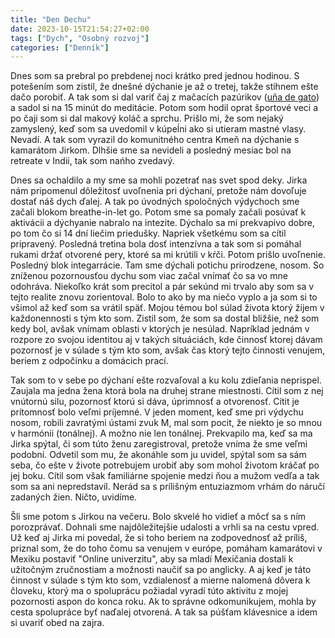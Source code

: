 ```yaml
---
title: "Den Dechu"
date: 2023-10-15T21:54:27+02:00
tags: ["Dych", "Osobný rozvoj"]
categories: ["Denník"]
---
```


Dnes som sa prebral po prebdenej noci krátko pred jednou hodinou. S potešením som zistil, že dnešné dýchanie je až o tretej, takže stihnem ešte dačo porobiť. A tak som si dal variť čaj z mačacích pazúrikov ([uña de gato](https://es.wikipedia.org/wiki/Uncaria_tomentosa)) a sadol si na 15 minút do meditácie. Potom som hodil oprat športové veci a po čaji som si dal makový koláč a sprchu. Prišlo mi, že som nejaký zamyslený, keď som sa uvedomil v kúpeĺni ako si utieram mastné vlasy. Nevadí. A tak som vyrazil do komunitného centra Kmeň na dýchanie s kamarátom Jirkom. Dlhšie sme sa nevideli a posledný mesiac bol na retreate v Indii, tak som nańho zvedavý.

Dnes sa ochaldilo a my sme sa mohli pozetrať nas svet spod deky. Jirka nám pripomenul dôležitosť uvoľnenia pri dýchaní, pretože nám dovoľuje dostať náš dych ďalej. A tak po úvodných spoločných výdychoch sme začali blokom breathe-in-let go. Potom sme sa pomaly začali posúvať k aktivácii a dýchyanie nabralo na intezite. Dýchalo sa mi prekvapivo dobre, po tom čo si 14 dní liečim priedušky. Napriek všetkému som sa cítil pripravený.
Posledná tretina bola dosť intenzívna a tak som si pomáhal rukami držať otvorené pery, ktoré sa mi krútili v kŕči. Potom prišlo uvoľnenie. Posledný blok integarrácie. Tam sme dýchali potichu prirodzene, nosom. So zníženou pozornousťou dychu som viac začal vnímať čo sa vo mne odohráva. Niekoľko krát som precitol a pár sekúnd mi trvalo aby som sa v tejto realite znovu zorientoval. Bolo to ako by ma niečo vyplo a ja som si to všimol až keď som sa vrátil späť.
Mojou témou bol súlad života ktorý žijem v každonennosti s tým kto som. Zistil som, že som sa dostal bližšie, než som kedy bol, avšak vnímam oblasti v ktorých je nesúlad. Napríklad jednám v rozpore zo svojou identitou aj v takých situáciách, kde činnosť ktorej dávam pozornosť je v súlade s tým kto som, avšak čas ktorý tejto činnosti venujem, beriem z odpočinku a domácich prací.

Tak som to v sebe po dýchaní ešte rozvaľoval a ku kolu zdieľania neprispel. Zaujala ma jedna žena ktorá bola na druhej strane miestnosti. Cítil som z nej vnútornú silu, pozornosť ktorú si dáva, úprimnosť a otvorenosť. Cítit je prítomnosť bolo veľmi príjemné. V jeden moment, keď sme pri výdychu nosom, robili zavratými ústami zvuk M, mal som pocit, že niekto je so mnou v harmónii (tonálnej). A možno nie len tonálnej. Prekvapilo ma, keď sa ma Jirka spýtal, či som túto ženu zaregistroval, pretože vníma že sme veľmi podobní. Odvetil som mu, že akonáhle som ju uvidel, spýtal som sa sám seba, čo ešte v živote potrebujem urobiť aby som mohol životom kráčať po jej boku. Cítil som však familiárne spojenie medzi ňou a mužom vedľa a tak som sa ani nepredstavil. Nerád sa s prílišným entuziazmom vrhám do náručí zadaných žien. Ničto, uvidíme. 

Šli sme potom s Jirkou na večeru. Bolo skvelé ho vidieť a môcť sa s ním porozprávať. Dohnali sme najdôležitejšie udalosti a vrhli sa na cestu vpred. Už keď aj Jirka mi povedal, že si toho beriem na zodpovednosť až príliš, priznal som, že do toho čomu sa venujem v európe, pomáham kamarátovi v Mexiku postaviť "Online univerzitu", aby sa mladí Mexičania dostali k užitočným zručnostiam a možnosti naučiť sa po anglicky. A aj keď je táto činnost v súlade s tým kto som, vzdialenosť a mierne nalomená dôvera k človeku, ktorý ma o spoluprácu požiadal vyradí túto aktivitu z mojej pozornosti aspon do konca roku. Ak to správne odkomunikujem, mohla by cesta spolupráce byť naďalej otvorená. A tak sa púšťam klávesnice a idem si uvariť obed na zajra.
